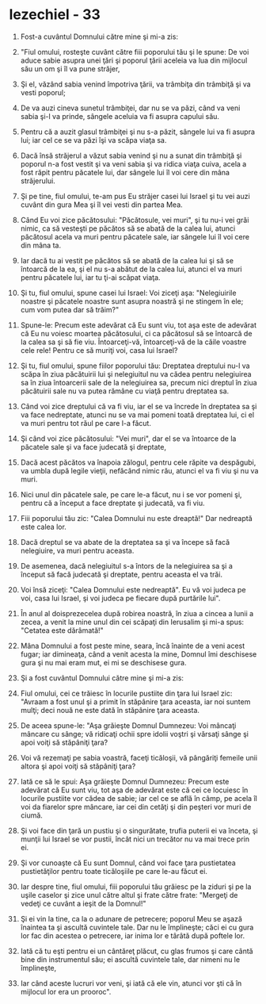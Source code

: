 # Iezechiel - 33

1. Fost-a cuvântul Domnului către mine şi mi-a zis: 

2. "Fiul omului, rosteşte cuvânt către fiii poporului tău şi le spune: De voi aduce sabie asupra unei ţări şi poporul ţării aceleia va lua din mijlocul său un om şi îl va pune străjer, 

3. Şi el, văzând sabia venind împotriva ţării, va trâmbiţa din trâmbiţă şi va vesti poporul; 

4. De va auzi cineva sunetul trâmbiţei, dar nu se va păzi, când va veni sabia şi-l va prinde, sângele aceluia va fi asupra capului său. 

5. Pentru că a auzit glasul trâmbiţei şi nu s-a păzit, sângele lui va fi asupra lui; iar cel ce se va păzi îşi va scăpa viaţa sa. 

6. Dacă însă străjerul a văzut sabia venind şi nu a sunat din trâmbiţă şi poporul n-a fost vestit şi va veni sabia şi va ridica viaţa cuiva, acela a fost răpit pentru păcatele lui, dar sângele lui îl voi cere din mâna străjerului. 

7. Şi pe tine, fiul omului, te-am pus Eu străjer casei lui Israel şi tu vei auzi cuvânt din gura Mea şi îl vei vesti din partea Mea. 

8. Când Eu voi zice păcătosului: "Păcătosule, vei muri", şi tu nu-i vei grăi nimic, ca să vesteşti pe păcătos să se abată de la calea lui, atunci păcătosul acela va muri pentru păcatele sale, iar sângele lui îl voi cere din mâna ta. 

9. Iar dacă tu ai vestit pe păcătos să se abată de la calea lui şi să se întoarcă de la ea, şi el nu s-a abătut de la calea lui, atunci el va muri pentru păcatele lui, iar tu ţi-ai scăpat viaţa. 

10. Şi tu, fiul omului, spune casei lui Israel: Voi ziceţi aşa: "Nelegiuirile noastre şi păcatele noastre sunt asupra noastră şi ne stingem în ele; cum vom putea dar să trăim?" 

11. Spune-le: Precum este adevărat că Eu sunt viu, tot aşa este de adevărat că Eu nu voiesc moartea păcătosului, ci ca păcătosul să se întoarcă de la calea sa şi să fie viu. Întoarceţi-vă, întoarceţi-vă de la căile voastre cele rele! Pentru ce să muriţi voi, casa lui Israel? 

12. Şi tu, fiul omului, spune fiilor poporului tău: Dreptatea dreptului nu-l va scăpa în ziua păcătuirii lui şi nelegiuitul nu va cădea pentru nelegiuirea sa în ziua întoarcerii sale de la nelegiuirea sa, precum nici dreptul în ziua păcătuirii sale nu va putea rămâne cu viaţă pentru dreptatea sa. 

13. Când voi zice dreptului că va fi viu, iar el se va încrede în dreptatea sa şi va face nedreptate, atunci nu se va mai pomeni toată dreptatea lui, ci el va muri pentru tot răul pe care l-a făcut. 

14. Şi când voi zice păcătosului: "Vei muri", dar el se va întoarce de la păcatele sale şi va face judecată şi dreptate, 

15. Dacă acest păcătos va înapoia zălogul, pentru cele răpite va despăgubi, va umbla după legile vieţii, nefăcând nimic rău, atunci el va fi viu şi nu va muri. 

16. Nici unul din păcatele sale, pe care le-a făcut, nu i se vor pomeni şi, pentru că a început a face dreptate şi judecată, va fi viu. 

17. Fiii poporului tău zic: "Calea Domnului nu este dreaptă!" Dar nedreaptă este calea lor. 

18. Dacă dreptul se va abate de la dreptatea sa şi va începe să facă nelegiuire, va muri pentru aceasta. 

19. De asemenea, dacă nelegiuitul s-a întors de la nelegiuirea sa şi a început să facă judecată şi dreptate, pentru aceasta el va trăi. 

20. Voi însă ziceţi: "Calea Domnului este nedreaptă". Eu vă voi judeca pe voi, casa lui Israel, şi voi judeca pe fiecare după purtările lui". 

21. În anul al doisprezecelea după robirea noastră, în ziua a cincea a lunii a zecea, a venit la mine unul din cei scăpaţi din Ierusalim şi mi-a spus: "Cetatea este dărâmată!" 

22. Mâna Domnului a fost peste mine, seara, încă înainte de a veni acest fugar; iar dimineaţa, când a venit acesta la mine, Domnul îmi deschisese gura şi nu mai eram mut, ei mi se deschisese gura. 

23. Şi a fost cuvântul Domnului către mine şi mi-a zis: 

24. Fiul omului, cei ce trăiesc în locurile pustiite din ţara lui Israel zic: "Avraam a fost unul şi a primit în stăpânire ţara aceasta, iar noi suntem mulţi; deci nouă ne este dată în stăpânire ţara aceasta. 

25. De aceea spune-le: "Aşa grăieşte Domnul Dumnezeu: Voi mâncaţi mâncare cu sânge; vă ridicaţi ochii spre idolii voştri şi vărsaţi sânge şi apoi voiţi să stăpâniţi ţara? 

26. Voi vă rezemaţi pe sabia voastră, faceţi ticăloşii, vă pângăriţi femeile unii altora şi apoi voiţi să stăpâniţi ţara? 

27. Iată ce să le spui: Aşa grăieşte Domnul Dumnezeu: Precum este adevărat că Eu sunt viu, tot aşa de adevărat este că cei ce locuiesc în locurile pustiite vor cădea de sabie; iar cel ce se află în câmp, pe acela îl voi da fiarelor spre mâncare, iar cei din cetăţi şi din peşteri vor muri de ciumă. 

28. Şi voi face din ţară un pustiu şi o singurătate, trufia puterii ei va înceta, şi munţii lui Israel se vor pustii, încât nici un trecător nu va mai trece prin ei. 

29. Şi vor cunoaşte că Eu sunt Domnul, când voi face ţara pustietatea pustietăţilor pentru toate ticăloşiile pe care le-au făcut ei. 

30. Iar despre tine, fiul omului, fiii poporului tău grăiesc pe la ziduri şi pe la uşile caselor şi zice unul către altul şi frate către frate: "Mergeţi de vedeţi ce cuvânt a ieşit de la Domnul!" 

31. Şi ei vin la tine, ca la o adunare de petrecere; poporul Meu se aşază înaintea ta şi ascultă cuvintele tale. Dar nu le împlineşte; căci ei cu gura lor fac din acestea o petrecere, iar inima lor e târâtă după poftele lor. 

32. Iată că tu eşti pentru ei un cântăreţ plăcut, cu glas frumos şi care cântă bine din instrumentul său; ei ascultă cuvintele tale, dar nimeni nu le împlineşte, 

33. Iar când aceste lucruri vor veni, şi iată că ele vin, atunci vor şti că în mijlocul lor era un prooroc". 

